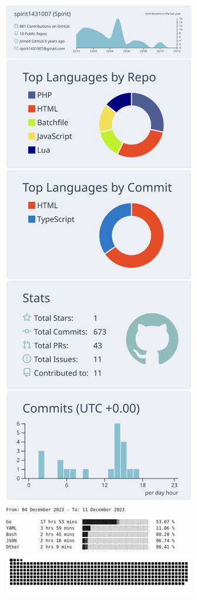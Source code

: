[![](https://raw.githubusercontent.com/spirit1431007/spirit1431007/master/profile-summary-card-output/nord_bright/0-profile-details.svg)](https://git.io/spiritx)
[![](https://raw.githubusercontent.com/spirit1431007/spirit1431007/master/profile-summary-card-output/nord_bright/1-repos-per-language.svg)](https://git.io/spiritx) [![](https://raw.githubusercontent.com/spirit1431007/spirit1431007/master/profile-summary-card-output/nord_bright/2-most-commit-language.svg)](https://git.io/spiritx)
[![](https://raw.githubusercontent.com/spirit1431007/spirit1431007/master/profile-summary-card-output/nord_bright/3-stats.svg)](https://git.io/spiritx) [![](https://raw.githubusercontent.com/spirit1431007/spirit1431007/master/profile-summary-card-output/nord_bright/4-productive-time.svg)](https://git.io/spiritx)

<!--START_SECTION:waka-->

```txt
From: 04 December 2023 - To: 11 December 2023

Go           17 hrs 53 mins  █████████████▒░░░░░░░░░░░   53.07 %
YAML         3 hrs 59 mins   ███░░░░░░░░░░░░░░░░░░░░░░   11.86 %
Bash         2 hrs 45 mins   ██░░░░░░░░░░░░░░░░░░░░░░░   08.20 %
JSON         2 hrs 16 mins   █▓░░░░░░░░░░░░░░░░░░░░░░░   06.74 %
Other        2 hrs 9 mins    █▓░░░░░░░░░░░░░░░░░░░░░░░   06.41 %
```

<!--END_SECTION:waka-->

![contribution](https://github.com/spirit1431007/spirit1431007/blob/output/github-contribution-grid-snake.svg)
